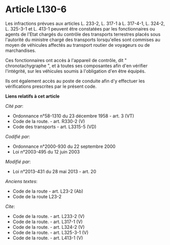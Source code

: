 # Article L130-6

Les infractions prévues aux articles L. 233-2, L. 317-1 à L. 317-4-1, 
L. 324-2, L. 325-3-1 et L. 413-1 peuvent être constatées par les fonctionnaires ou agents de l'Etat chargés du contrôle des
transports terrestres placés sous l'autorité du ministre chargé des transports lorsqu'elles sont commises au moyen de
véhicules affectés au transport routier de voyageurs ou de marchandises. 

Ces fonctionnaires ont accès à l'appareil de contrôle, dit " chronotachygraphe ", et à toutes ses composantes afin d'en
vérifier l'intégrité, sur les véhicules soumis à l'obligation d'en être équipés. 

Ils ont également accès au poste de conduite afin d'y effectuer les vérifications prescrites par le présent code.

**Liens relatifs à cet article**

_Cité par_:

  - Ordonnance n°58-1310 du 23 décembre 1958 - art. 3 (VT)
  - Code de la route. - art. R330-2 (V)
  - Code des transports - art. L3315-5 (VD)

_Codifié par_:

  - Ordonnance n°2000-930 du 22 septembre 2000
  - Loi n°2003-495 du 12 juin 2003

_Modifié par_:

  - Loi n°2013-431 du 28 mai 2013 - art. 20

_Anciens textes_:

  - Code de la route - art. L23-2 (Ab)
  - Code de la route L23-2

_Cite_:

  - Code de la route. - art. L233-2 (V)
  - Code de la route. - art. L317-1 (V)
  - Code de la route. - art. L324-2 (V)
  - Code de la route. - art. L325-3-1 (V)
  - Code de la route. - art. L413-1 (V)
